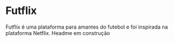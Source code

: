# Futflix
Futflix é uma plataforma para amantes do futebol e foi inspirada na plataforma Netflix.
Headme em construção
